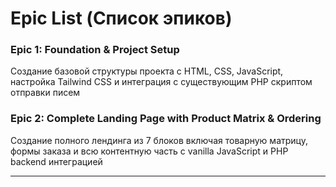 # Epic List (Список эпиков)

### Epic 1: Foundation & Project Setup
Создание базовой структуры проекта с HTML, CSS, JavaScript, настройка Tailwind CSS и интеграция с существующим PHP скриптом отправки писем

### Epic 2: Complete Landing Page with Product Matrix & Ordering
Создание полного лендинга из 7 блоков включая товарную матрицу, формы заказа и всю контентную часть с vanilla JavaScript и PHP backend интеграцией

---
